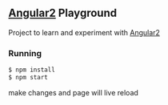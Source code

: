 ## [Angular2](http://angular.io) Playground

Project to learn and experiment with [Angular2](http://angular.io)

### Running

```sh
$ npm install
$ npm start
```
make changes and page will live reload
